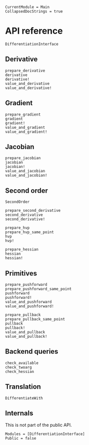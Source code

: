 ```@meta
CurrentModule = Main
CollapsedDocStrings = true
```

# API reference

```@docs
DifferentiationInterface
```

## Derivative

```@docs
prepare_derivative
derivative
derivative!
value_and_derivative
value_and_derivative!
```

## Gradient

```@docs
prepare_gradient
gradient
gradient!
value_and_gradient
value_and_gradient!
```

## Jacobian

```@docs
prepare_jacobian
jacobian
jacobian!
value_and_jacobian
value_and_jacobian!
```

## Second order

```@docs
SecondOrder
```

```@docs
prepare_second_derivative
second_derivative
second_derivative!
```

```@docs
prepare_hvp
prepare_hvp_same_point
hvp
hvp!
```

```@docs
prepare_hessian
hessian
hessian!
```

## Primitives

```@docs
prepare_pushforward
prepare_pushforward_same_point
pushforward
pushforward!
value_and_pushforward
value_and_pushforward!
```

```@docs
prepare_pullback
prepare_pullback_same_point
pullback
pullback!
value_and_pullback
value_and_pullback!
```

## Backend queries

```@docs
check_available
check_twoarg
check_hessian
```

## Translation

```@docs
DifferentiateWith
```

## Internals

This is not part of the public API.

```@autodocs
Modules = [DifferentiationInterface]
Public = false
```
